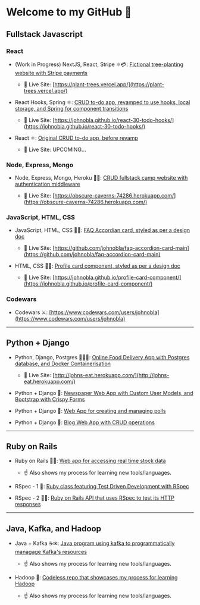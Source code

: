 # Welcome to my GitHub 👋

## Fullstack Javascript

### React

- (Work in Progress) NextJS, React, Stripe ⚛💳: [Fictional tree-planting website with Stripe payments](https://github.com/johnobla/plant-trees)

  - 🚀 Live Site: [https://plant-trees.vercel.app/](https://plant-trees.vercel.app/)

- React Hooks, Spring ⚛: [CRUD to-do app, revamped to use hooks, local storage, and Spring for component transitions](https://github.com/johnobla/react-30-todo-hooks)

  - 🚀 Live Site: [https://johnobla.github.io/react-30-todo-hooks/](https://johnobla.github.io/react-30-todo-hooks/)

- React ⚛: [Original CRUD to-do app, before revamp](https://github.com/johnobla/react-19-todo-app)

  - 🚀 Live Site: UPCOMING...

### Node, Express, Mongo

- Node, Express, Mongo, Heroku 👨‍💻: [CRUD fullstack camp website with authentication middleware](https://github.com/johnobla/YelpCamp)

  - 🚀 Live Site: [https://obscure-caverns-74286.herokuapp.com/](https://obscure-caverns-74286.herokuapp.com/)

### JavaScript, HTML, CSS

- JavaScript, HTML, CSS 👨‍💻: [FAQ Accordian card, styled as per a design doc](https://github.com/johnobla/faq-accordion-card-main)

  - 🚀 Live Site: [https://github.com/johnobla/faq-accordion-card-main](https://github.com/johnobla/faq-accordion-card-main)

- HTML, CSS 👨‍💻: [Profile card component, styled as per a design doc](https://github.com/johnobla/profile-card-component)

  - 🚀 Live Site: [https://johnobla.github.io/profile-card-component/](https://johnobla.github.io/profile-card-component/)

### Codewars

- Codewars ⚔: [https://www.codewars.com/users/johnobla](https://www.codewars.com/users/johnobla)

<hr>

## Python + Django

- Python, Django, Postgres 🐍🐳🐘: [Online Food Delivery App with Postgres database, and Docker Containerisation](https://github.com/johnobla/johns-eat)

  - 🚀 Live Site: [http://johns-eat.herokuapp.com/](http://johns-eat.herokuapp.com/)

- Python + Django 🐍: [Newspaper Web App with Custom User Models, and Bootstrap with Crispy Forms](https://github.com/johnobla/newspaper)

- Python + Django 🐍: [Web App for creating and managing polls](https://github.com/johnobla/polls-project)

- Python + Django 🐍: [Blog Web App with CRUD operations](https://github.com/johnobla/blog)

<hr>

## Ruby on Rails

- Ruby on Rails 💎🚆: [Web app for accessing real time stock data](https://github.com/johnobla/stocking)

  - ☝ Also shows my process for learning new tools/languages.

- RSpec - 1 💎: [Ruby class featuring Test Driven Development with RSpec](https://github.com/johnobla/tdd)

- RSpec - 2 💎🚆: [Ruby on Rails API that uses RSpec to test its HTTP responses](https://github.com/johnobla/tdd2)

<hr>

## Java, Kafka, and Hadoop

- Java + Kafka ☕✉: [Java program using kafka to programmatically managage Kafka's resources](https://github.com/johnobla/kafka)

  - ☝ Also shows my process for learning new tools/languages.

- Hadoop 🐘: [Codeless repo that showcases my process for learning Hadoop](https://github.com/johnobla/hadoop)
  - ☝ Also shows my process for learning new tools/languages.

